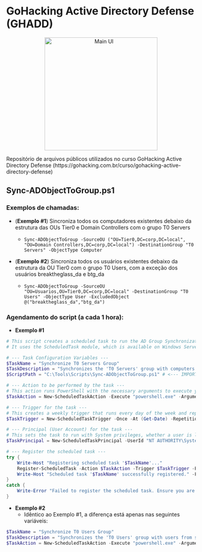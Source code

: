 # GoHacking Active Directory Defense (GHADD)
<p align="center">
  <img src="https://firebasestorage.googleapis.com/v0/b/gohacking-prod.appspot.com/o/cursos%2Flogo%2Fz3Orzet4fmUQEc9JnYYj?alt=media&token=41808912-2081-456b-91c5-cd7a29e8771e" alt="Main UI" width="300">
</p>
Repositório de arquivos públicos utilizados no curso GoHacking Active Directory Defense (https://gohacking.com.br/curso/gohacking-active-directory-defense)

## Sync-ADObjectToGroup.ps1

### Exemplos de chamadas:
- (**Exemplo #1**) Sincroniza todos os computadores existentes debaixo da estrutura das OUs Tier0 e Domain Controllers com o grupo T0 Servers
  - `Sync-ADObjectToGroup -SourceOU ("OU=Tier0,DC=corp,DC=local", "OU=Domain Controllers,DC=corp,DC=local") -DestinationGroup "T0 Servers" -ObjectType Computer`

- (**Exemplo #2**) Sincroniza todos os usuários existentes debaixo da estrutura da OU Tier0 com o grupo T0 Users, com a exceção dos usuários breaktheglass_da e btg_da
  - `Sync-ADObjectToGroup -SourceOU "OU=Usuarios,OU=Tier0,DC=corp,DC=local" -DestinationGroup "T0 Users" -ObjectType User -ExcludedObject @("breaktheglass_da","btg_da")`

### Agendamento do script (a cada 1 hora):
- **Exemplo #1**
```powershell
# This script creates a scheduled task to run the AD Group Synchronization script every hour.
# It uses the ScheduledTask module, which is available on Windows Server 2012 and newer.

# --- Task Configuration Variables ---
$TaskName = "Synchronize T0 Servers Group"
$TaskDescription = "Synchronizes the 'T0 Servers' group with computers from specified OUs."
$ScriptPath = "C:\Tools\Scripts\Sync-ADObjectToGroup.ps1" # <--- IMPORTANT: Update this path if your script is in a different location

# --- Action to be performed by the task ---
# This action runs PowerShell with the necessary arguments to execute your script.
$TaskAction = New-ScheduledTaskAction -Execute "powershell.exe" -Argument "-NoProfile -ExecutionPolicy Bypass -Command ""& { . `"$ScriptPath`"; Sync-ADObjectToGroup -SourceOU @('OU=Tier0,DC=corp,DC=local', 'OU=Domain Controllers,DC=corp,DC=local') -DestinationGroup 'T0 Servers' -ObjectType Computer -LogFile 'C:\Tools\Scripts\Sync-T0_Servers_log.txt' }"""

# --- Trigger for the task ---
# This creates a weekly trigger that runs every day of the week and repeats every hour indefinitely.
$TaskTrigger = New-ScheduledTaskTrigger -Once -At (Get-Date) -RepetitionInterval (New-TimeSpan -Minutes 60)

# --- Principal (User Account) for the task ---
# This sets the task to run with System privileges, whether a user is logged on or not.
$TaskPrincipal = New-ScheduledTaskPrincipal -UserId "NT AUTHORITY\System" -LogonType ServiceAccount -RunLevel Highest

# --- Register the scheduled task ---
try {
    Write-Host "Registering scheduled task '$TaskName'..."
    Register-ScheduledTask -Action $TaskAction -Trigger $TaskTrigger -Principal $TaskPrincipal -TaskName $TaskName -Description $TaskDescription -Force
    Write-Host "Scheduled task '$TaskName' successfully registered." -ForegroundColor Green
}
catch {
    Write-Error "Failed to register the scheduled task. Ensure you are running PowerShell with Administrator privileges."
}
```
- **Exemplo #2**
  - Idêntico ao Exemplo #1, a diferença está apenas nas seguintes variáveis:
```powershell
$TaskName = "Synchronize T0 Users Group"
$TaskDescription = "Synchronizes the 'T0 Users' group with users from specified OUs."
$TaskAction = New-ScheduledTaskAction -Execute "powershell.exe" -Argument "-NoProfile -ExecutionPolicy Bypass -Command ""& { . `"$ScriptPath`"; Sync-ADObjectToGroup -SourceOU 'OU=Usuarios,OU=Tier0,DC=corp,DC=local' -DestinationGroup 'T0 Users' -ObjectType User -ExcludedObject @('breaktheglass_da','btg_da') -LogFile 'C:\Tools\Scripts\Sync-T0_Users_log.txt' }"""
```
